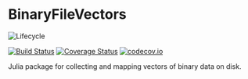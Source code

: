 # BinaryFileVectors

![Lifecycle](https://img.shields.io/badge/lifecycle-experimental-orange.svg)
<!-- ![Lifecycle](https://img.shields.io/badge/lifecycle-maturing-blue.svg) -->
<!-- ![Lifecycle](https://img.shields.io/badge/lifecycle-stable-green.svg) -->
<!-- ![Lifecycle](https://img.shields.io/badge/lifecycle-retired-orange.svg) -->
<!-- ![Lifecycle](https://img.shields.io/badge/lifecycle-archived-red.svg) -->
<!-- ![Lifecycle](https://img.shields.io/badge/lifecycle-dormant-blue.svg)  -->
[![Build Status](https://travis-ci.org/tpapp/BinaryFileVectors.jl.svg?branch=master)](https://travis-ci.org/tpapp/BinaryFileVectors.jl)
[![Coverage Status](https://coveralls.io/repos/tpapp/BinaryFileVectors.jl/badge.svg?branch=master&service=github)](https://coveralls.io/github/tpapp/BinaryFileVectors.jl?branch=master)
[![codecov.io](http://codecov.io/github/tpapp/BinaryFileVectors.jl/coverage.svg?branch=master)](http://codecov.io/github/tpapp/BinaryFileVectors.jl?branch=master)

Julia package for collecting and mapping vectors of binary data on disk.
